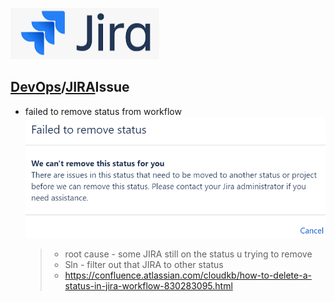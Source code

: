[![](./resource/Jira.PNG)](https://www.atlassian.com/software/jira)
## [DevOps]/[JIRA]Issue



- failed to remove status from workflow
  ![failed to remove status from workflow](../JIRA/resource/Failed-to-remove-status.png)
  
    >- root cause - some JIRA still on the status u trying to remove
    >- Sln - filter out that JIRA to other status
    >-  https://confluence.atlassian.com/cloudkb/how-to-delete-a-status-in-jira-workflow-830283095.html









[DevOps]: <../../README.md>
[JIRA]: <./JIRA.md>